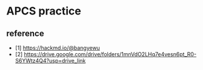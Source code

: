 # APCS practice

## reference
- [1] https://hackmd.io/@bangyewu
- [2] https://drive.google.com/drive/folders/1mnVdO2LHq7e4vesn6pt_R0-S6YWtz4Q4?usp=drive_link
